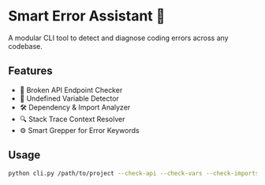 # Smart Error Assistant 🧠

A modular CLI tool to detect and diagnose coding errors across any codebase.

## Features

- 🔧 Broken API Endpoint Checker
- 🧠 Undefined Variable Detector
- 🛠 Dependency & Import Analyzer
- 🔍 Stack Trace Context Resolver
- ⚙️ Smart Grepper for Error Keywords

## Usage

```bash
python cli.py /path/to/project --check-api --check-vars --check-imports --trace --keywords
